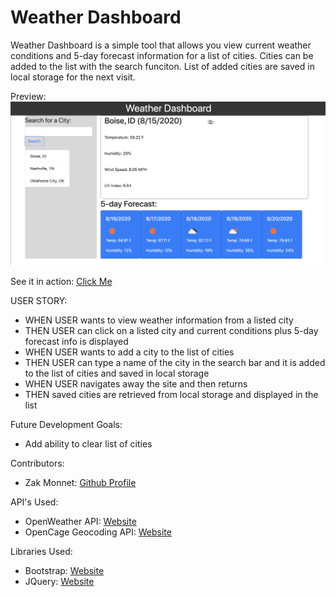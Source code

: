 # Weather Dashboard

Weather Dashboard is a simple tool that allows you view current weather conditions and 5-day forecast information for a list of cities. Cities can be added to the list with the search funciton. List of added cities are saved in local storage for the next visit.

Preview:
![Preview of application](./assets/preview.png)

See it in action:
[Click Me](https://outoftune266.github.io/06-Weather-Dashboard/)

USER STORY:
- WHEN USER wants to view weather information from a listed city
- THEN USER can click on a listed city and current conditions plus 5-day forecast info is displayed
- WHEN USER wants to add a city to the list of cities
- THEN USER can type a name of the city in the search bar and it is added to the list of cities and saved in local storage
- WHEN USER navigates away the site and then returns
- THEN saved cities are retrieved from local storage and displayed in the list

Future Development Goals:
- Add ability to clear list of cities

Contributors:
- Zak Monnet:   [Github Profile](https://github.com/outoftune266)

API's Used:
- OpenWeather API: [Website](https://openweathermap.org/api)
- OpenCage Geocoding API:   [Website](https://opencagedata.com/api)

Libraries Used:
- Bootstrap:   [Website](https://getbootstrap.com/)
- JQuery: [Website](https://materializecss.com/)
